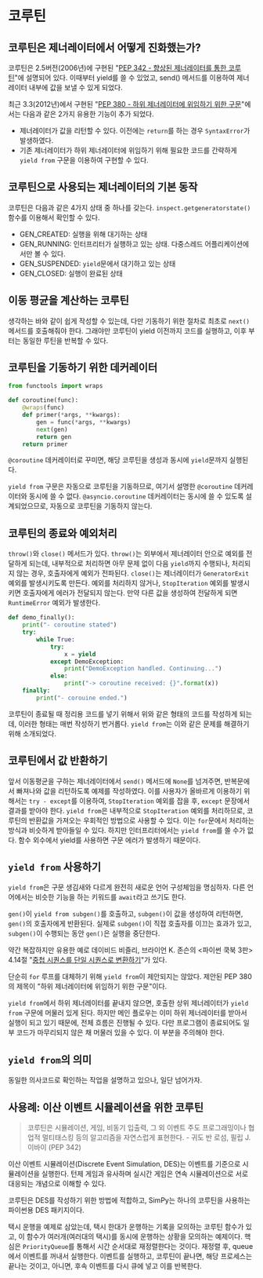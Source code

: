 # 코루틴


## 코루틴은 제너레이터에서 어떻게 진화했는가?

코루틴은 2.5버전(2006년)에 구현된 "[PEP 342 - 향상된 제너레이터를 통한 코루틴](https://www.python.org/dev/peps/pep-0342/)"에 설명되어 있다. 이때부터 yield를 쓸 수 있었고, send() 메서드를 이용하여 제너레이터 내부에 값을 보낼 수 있게 되었다.

최근 3.3(2012년)에서 구현된 "[PEP 380 - 하위 제너레이터에 위임하기 위한 구문](https://python.org/dev/peps/pep-0380/)"에서는 다음과 같은 2가지 유용한 기능이 추가 되었다.

* 제너레이터가 값을 리턴할 수 있다. 이전에는 `return`를 하는 경우 `SyntaxError`가 발생하였다.
* 기존 제너레이터가 하위 제너레이터에 위임하기 위해 필요한 코드를 간략하게 `yield from` 구문을 이용하여 구현할 수 있다.

## 코루틴으로 사용되는 제너레이터의 기본 동작

코루틴은 다음과 같은 4가지 상태 중 하나를 갖는다. `inspect.getgeneratorstate()` 함수를 이용해서 확인할 수 있다.

* GEN_CREATED: 실행을 위해 대기하는 상태
* GEN_RUNNING: 인터프리터가 실행하고 있는 상태. 다중스레드 어플리케이션에서만 볼 수 있다.
* GEN_SUSPENDED: `yield`문에서 대기하고 있는 상태
* GEN_CLOSED: 실행이 완료된 상태

## 이동 평균을 계산하는 코루틴

생각하는 바와 같이 쉽게 작성할 수 있는데, 다만 기동하기 위한 절차로 최초로 `next()` 메서드를 호출해줘야 한다. 그래야만 코루틴이 yield 이전까지 코드를 실행하고, 이후 부터는 동일한 루틴을 반복할 수 있다.

## 코루틴을 기동하기 위한 데커레이터

```python
from functools import wraps

def coroutine(func):
    @wraps(func)
    def primer(*args, **kwargs):
        gen = func(*args, **kwargs)
        next(gen)
        return gen
    return primer
```

`@coroutine` 데커레이터로 꾸미면, 해당 코루틴을 생성과 동시에 `yield`문까지 실행된다.

`yield from` 구문은 자동으로 코루틴을 기동하므로, 여기서 설명한 `@coroutine` 데커레이터와 동시에 쓸 수 없다. `@asyncio.coroutine` 데커레이터는 동시에 쓸 수 있도록 설계되었으므로, 자동으로 코루틴을 기동하지 않는다.

## 코루틴의 종료와 예외처리

`throw()`와 `close()` 메서드가 있다. `throw()`는 외부에서 제너레이터 안으로 예외를 전달하게 되는데, 내부적으로 처리하면 아무 문제 없이 다음 `yield`까지 수행되나, 처리되지 않는 경우, 호출자에게 예외가 전파된다. `close()`는 제너레이터가 `GeneratorExit`예외를 발생시키도록 만든다. 예외를 처리하지 않거나, `StopIteration` 예외를 발생시키면 호출자에게 에러가 전달되지 않는다. 만약 다른 값을 생성하여 전달하게 되면 `RuntimeError` 예외가 발생한다.

```python
def demo_finally():
    print("- coroutine stated")
    try:
        while True:
            try:
                x = yield
            except DemoException:
                print("DemoException handled. Continuing...")
            else:
                print("-> coroutine received: {}".format(x))
    finally:
        print("- corouine ended.")
```

코루틴이 종료될 때 정리용 코드를 넣기 위해서 위와 같은 형태의 코드를 작성하게 되는데, 이러한 형태는 매번 작성하기 번거롭다. `yield from`는 이와 같은 문제를 해결하기 위해 소개되었다.

## 코루틴에서 값 반환하기

앞서 이동평균을 구하는 제너레이터에서 `send()` 메서드에 `None`를 넘겨주면, 반복문에서 빠져나와 값을 리턴하도록 예제를 작성하였다. 이를 사용자가 올바르게 이용하기 위해서는 `try - except`를 이용하여, `StopIteration` 예외를 잡을 후, `except` 문장에서 결과를 받아야 한다. `yield from`은 내부적으로 `StopIteration` 예외를 처리하므로, 코루틴의 반환값을 가져오는 우회적인 방법으로 사용할 수 있다. 이는 `for`문에서 처리하는 방식과 비슷하게 받아들일 수 있다. 하지만 인터프리터에서는 `yield from`를 쓸 수가 없다. 함수 외수에서 yield를 사용하면 구문 에러가 발생하기 때문이다.

## `yield from` 사용하기

`yield from`은 구문 생김새와 다르게 완전히 새로운 언어 구성체임을 명심하자. 다른 언어에서는 비슷한 기능을 하는 키워드를 `await`라고 쓰기도 한다.

`gen()`이 `yield from subgen()`를 호출하고, `subgen()`이 값을 생성하여 리턴하면, `gen()`의 호출자에게 반환된다. 실제로 `subgen()`이 직접 호출자를 이끄는 효과가 있고, `subgen()`이 수행되는 동안 `gen()`은 실행을 중단한다.

약간 복잡하지만 유용한 예로 데이비드 비즐리, 브라이언 K. 존슨의 <파이썬 쿡북 3판> 4.14절 "[중첩 시퀀스를 단일 시퀀스로 변환하기](http://bit.ly/1MMe1sc)"가 있다.

단순히 `for` 루프를 대체하기 위해 `yield from`이 제안되지는 않았다. 제안된 PEP 380의 제목이 "하위 제너레이터에 위임하기 위한 구문"이다.

`yield from`에서 하위 제너레이터를 끝내지 않으면, 호출한 상위 제너레이터가 `yield from` 구문에 머물러 있게 된다. 하지만 메인 플로우는 이미 하위 제너레이터를 받아서 실행이 되고 있기 때문에, 전체 흐름은 진행될 수 있다. 다만 프로그램이 종료되어도 일부 코드가 마무리되지 않은 채 머물러 있을 수 있다. 이 부분을 주의해야 한다.

## `yield from`의 의미

동일한 의사코드로 확인하는 작업을 설명하고 있으나, 일단 넘어가자.

## 사용례: 이산 이벤트 시뮬레이션을 위한 코루틴

> 코루틴은 시뮬레이션, 게임, 비동기 입출력, 그 외 이벤트 주도 프로그래밍이나 협업적 멀티태스킹 등의 알고리즘을 자연스럽게 표현한다. - 귀도 반 로섬, 필립 J. 이바이 (PEP 342)

이산 이벤트 시뮬레이션(Discrete Event Simulation, DES)는 이벤트를 기준으로 시뮬레이션을 실행한다. 턴제 게임과 유사하며 실시간 게임은 연속 시뮬레이션으로 서로 대응되는 개념으로 이해할 수 있다.

코루틴은 DES를 작성하기 위한 방법에 적합하고, SimPy는 하나의 코루틴을 사용하는 파이썬용 DES 패키지이다.

택시 운행을 예제로 삼았는데, 택시 한대가 운행하는 기록을 모의하는 코루틴 함수가 있고, 이 함수가 여러개(여러대의 택시)를 동시에 운행하는 상황을 모의하는 예제이다. 핵심은 `PriorityQueue`를 통해서 시간 순서대로 재정렬한다는 것이다. 재정렬 후, queue에서 이벤트를 꺼내서 실행한다. 이벤트를 실행하고, 코루틴이 끝나면, 해당 프로세스는 끝나는 것이고, 아니면, 후속 이벤트를 다시 큐에 넣고 이를 반복한다.
